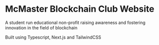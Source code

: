 # McMaster Blockchain Club Website

A student run educational non-profit raising awareness and fostering innovation in the field of blockchain 


Built using Typescript, Next.js and TailwindCSS
